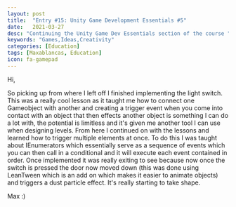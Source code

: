 ```yaml
---
layout: post
title:  "Entry #15: Unity Game Development Essentials #5"
date:   2021-03-27
desc: "Continuing the Unity Game Dev Essentials section of the course "
keywords: "Games,Ideas,Creativity"
categories: [Education]
tags: [Maxablancas, Education]
icon: fa-gamepad
---
```



Hi,

So picking up from where I left off I finished implementing the light switch. This was a really cool lesson as it taught me how to connect one Gameobject with another and creating a trigger event when you come into contact with an object that then effects another object is something I can do a lot with, the potential is limitless and it's given me another tool I can use when designing levels. From here I continued on with the lessons and learned how to trigger multiple elements at once. To do this I was taught about IEnumerators which essentially serve as a sequence of events which you can then call in a conditional and it will execute each event contained in order. Once implemented it was really exiting to see because now once the switch is pressed the door now moved down (this was done using LeanTween which is an add on which makes it easier to animate objects) and triggers a dust particle effect. It's really starting to take shape. 

Max :)  
